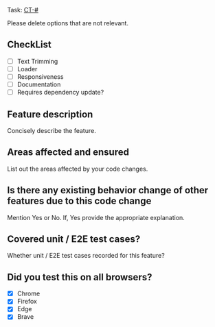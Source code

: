 Task: [CT-#](http://jira.hexdivision.xyz/browse/CT-#)

Please delete options that are not relevant.

## CheckList
- [ ] Text Trimming
- [ ] Loader
- [ ] Responsiveness
- [ ] Documentation
- [ ] Requires dependency update?

## Feature description
Concisely describe the feature.

## Areas affected and ensured
List out the areas affected by your code changes.

## Is there any existing behavior change of other features due to this code change
Mention Yes or No. If, Yes provide the appropriate explanation.

## Covered unit / E2E test cases?
Whether unit / E2E test cases recorded for this feature? 

## Did you test this on all browsers?
- [x] Chrome
- [x] Firefox
- [x] Edge
- [x] Brave